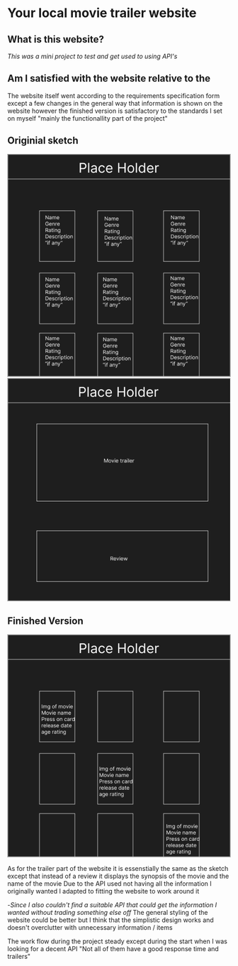 # Your local movie trailer website
## What is this website?
*This was a mini project to test and get used to using API's*
## Am I satisfied with the website relative to the 
The website itself went according to the requirements specification form except a few changes in the general way that information is shown on the website however the finished version is satisfactory to the standards I set on myself "mainly the functionallity part of the project"
## Originial sketch
![Cannot show img](bilder/spec1.png)
![Cannot show img](bilder/spec2.png)
## Finished Version
![Cannot show img](bilder/specfinished.png)

As for the trailer part of the website it is essenstially the same as the sketch except that instead of a review it displays the synopsis of the movie and the name of the movie
Due to the API used not having all the information I originally wanted I adapted to fitting the website to work around it 

-*Since I also couldn't find a suitable API that could get the information I wanted without trading something else off* 
The general styling of the website could be better but I think that the simplistic design works and doesn't overclutter with unnecessary information / items

The work flow during the project steady except during the start when I was looking for a decent API "Not all of them have a good response time and trailers"